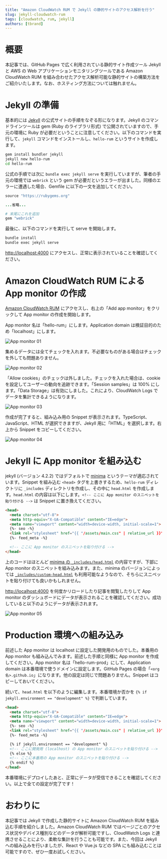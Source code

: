 ```yaml
---
title: "Amazon CloudWatch RUM で Jekyll の静的サイトのアクセス解析を行う"
slug: jekyll-cloudwatch-rum
tags: [cloudwatch, rum, jekyll]
authors: [tbrand]
---
```


# 概要

本記事では、GitHub Pages で広く利用されている静的サイト作成ツール Jekyll と AWS の Web アプリケーションモニタリングツールである Amazon CloudWatch RUM を組み合わせたアクセス解析可能な静的サイトの構築方法をご紹介いたします。なお、ホスティング方法については触れません。

<!-- truncate -->

# Jekyll の準備

基本的には [Jekyll](http://jekyllrb-ja.github.io/) の公式サイトの手順をなぞる形になります。Jekyll のコマンドラインツールは gem (Ruby のライブラリ形式) で公開されていますので、手元の環境に Ruby が必要だということに注意してください。以下のコマンドを実行して、`jekyll` コマンドをインストールし、`hello-rum` というサイトを作成します。
```bash
gem install bundler jekyll
jekyll new hello-rum
cd hello-rum
```

公式の手順では次に `bundle exec jekyll serve` を実行していますが、筆者の手元の環境では `webrick` という gem が必要だというエラーが出ました。同様のエラーに遭遇した場合、Gemfile に以下の一文を追加してください。
```ruby
source "https://rubygems.org"

...省略...

# 末尾にこれを追加
gem "webrick"
```

最後に、以下のコマンドを実行して serve を開始します。
```bash
bundle install
bundle exec jekyll serve
```

[http://localhost:4000](http://localhost:4000) にアクセスし、正常に表示されていることを確認してください。

# Amazon CloudWatch RUM による App monitor の作成

[Amazon CloudWatch RUM](https://console.aws.amazon.com/cloudwatch/home#rum:dashboard?tab=overview) にアクセスし、右上の「Add app monitor」をクリックして App monitor の作成を開始します。

App monitor 名は「hello-rum」にします。Application domain は検証目的のため「localhost」にします。

![App monitor 01](./app-monitor-01.png)

集めるデータには全てチェックを入れます。不必要なものがある場合はチェックを外しても問題ありません。

![App monitor 02](./app-monitor-02.png)

「Allow cookies」のチェックは外しました。チェックを入れた場合は、cookie を設定してユーザーの動向を追跡できます。「Session samples」は 100% にします。「Data Storage」は有効にしました。これにより、CloudWatch Logs でデータを集計できるようになります。

![App monitor 03](./app-monitor-03.png)

作成が完了すると、組み込み用の Snippet が表示されます。TypeScript、JavaScript、HTML が選択できますが、Jekyll 用に「HTML」を選択します。右上から Snippet をコピーしてください。

![App monitor 04](./app-monitor-04.png)

# Jekyll に App monitor を組み込む

jekyll (バージョン 4.2.2) ではデフォルトで [minima](https://github.com/jekyll/minima) というテーマが適応されています。Snippet を組み込む `<head>` タグを上書きするため、`hello-rum` ディレクトリに `_includes` ディレクトリを作成し、その中に `head.html` を作成します。`head.html` の内容は以下にします。`<!-- ここに App monitor のスニペットを貼り付ける -->` は Snippet に置き換えてください。
```html
<head>
  <meta charset="utf-8">
  <meta http-equiv="X-UA-Compatible" content="IE=edge">
  <meta name="viewport" content="width=device-width, initial-scale=1">
  {%- seo -%}
  <link rel="stylesheet" href="{{ "/assets/main.css" | relative_url }}">
  {%- feed_meta -%}

  <!-- ここに App monitor のスニペットを貼り付ける -->
</head>
```

上のコードはほとんど [minima の `_includes/head.html`](https://github.com/jekyll/minima/blob/master/_includes/head.html) の内容ですが、下部に App monitor のスニペットを組み込みます。また、minima のバージョンによっては [`_includes/custom-head.html`](https://github.com/jekyll/minima/blob/master/_includes/custom-head.html) も利用可能なようなので、そちらにスニペットを貼り付けても良いかもしれません。

[http://localhost:4000](http://localhost:4000) を何度かリロードしたり記事を閲覧したりして App monitor のダッシュボードにデータが表示されることを確認してください。成功していると以下のようにデータが表示されます。

![App monitor 05](./app-monitor-05.png)

# Production 環境への組み込み

前述した App monitor は localhost に設定した開発用のものでした。本番用の App monitor も組み込んでみます。前述した手順と同様に App monitor を作成してください。App monitor 名は「hello-rum-prod」にして、Application domain は本番環境で使うドメインに設定します。GitHub Pages の場合「`<org名>.github.io`」になります。他の設定は同じで問題ありません。Snippet はコピーしておいてください。

続いて、`head.html` を以下のように編集します。本番環境か否かを `{% if jekyll.environment == "development" %}` で判断しています。
```html
<head>
  <meta charset="utf-8">
  <meta http-equiv="X-UA-Compatible" content="IE=edge">
  <meta name="viewport" content="width=device-width, initial-scale=1">
  {%- seo -%}
  <link rel="stylesheet" href="{{ "/assets/main.css" | relative_url }}">
  {%- feed_meta -%}

  {% if jekyll.environment == "development" %}
  <!-- ここに開発用 (localhost) の App monitor のスニペットを貼り付ける -->
  {% else %}
  <!-- ここに本番用の App monitor のスニペットを貼り付ける -->
  {% endif %}
</head>
```

本番環境にデプロイしたあと、正常にデータが受信できることを確認してください。以上で全ての設定が完了です！

# おわりに

本記事では Jekyll で作成した静的サイトに Amazon CloudWatch RUM を組み込む手順を紹介しました。Amazon CloudWatch RUM ではページごとのアクセス状況やデバイス種別などのデータが解析可能ですし、CloudWatch Logs と連携させることにより、柔軟な集計を行うことも可能です。また、今回は Jekyll への組み込みを行いましたが、React や Vue.js などの SPA にも組み込むことは可能ですので、ぜひ一度お試しください。

